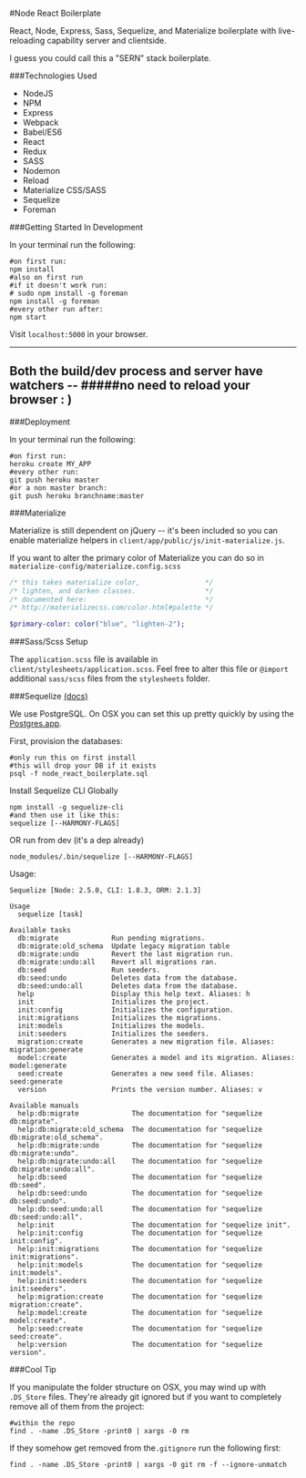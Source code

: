 #Node React Boilerplate

React, Node, Express, Sass, Sequelize, and Materialize boilerplate with live-reloading
capability server and clientside.

I guess you could call this a "SERN" stack boilerplate.

###Technologies Used

  * NodeJS
  * NPM
  * Express
  * Webpack
  * Babel/ES6
  * React
  * Redux
  * SASS
  * Nodemon
  * Reload
  * Materialize CSS/SASS
  * Sequelize
  * Foreman

###Getting Started In Development

In your terminal run the following:

```shell
#on first run:
npm install
#also on first run
#if it doesn't work run:
# sudo npm install -g foreman
npm install -g foreman
#every other run after:
npm start
```

Visit `localhost:5000` in your browser.

----
Both the build/dev process and server have watchers --
#####no need to reload your browser : )
----

###Deployment

In your terminal run the following:

```shell
#on first run:
heroku create MY_APP
#every other run:
git push heroku master
#or a non master branch:
git push heroku branchname:master
```

###Materialize

Materialize is still dependent on jQuery -- it's been included so you can enable materialize helpers in `client/app/public/js/init-materialize.js`.

If you want to alter the primary color of Materialize you can do so in `materialize-config/materialize.config.scss`

```sass
/* this takes materialize color,                */
/* lighten, and darken classes.                 */
/* documented here:                             */
/* http://materializecss.com/color.html#palette */

$primary-color: color("blue", "lighten-2");
```

###Sass/Scss Setup

The `application.scss` file is available in `client/stylesheets/application.scss`.
Feel free to alter this file or `@import` additional `sass/scss` files from the
`stylesheets` folder.

###Sequelize [(docs)](https://github.com/sequelize/cli)

We use PostgreSQL. On OSX you can set this up pretty quickly by using the [Postgres.app](http://postgresapp.com/).

First, provision the databases:

```shell
#only run this on first install
#this will drop your DB if it exists
psql -f node_react_boilerplate.sql
```

Install Sequelize CLI Globally

```shell
npm install -g sequelize-cli
#and then use it like this:
sequelize [--HARMONY-FLAGS]
```

OR run from dev (it's a dep already)

```
node_modules/.bin/sequelize [--HARMONY-FLAGS]
```

Usage:

```shell
Sequelize [Node: 2.5.0, CLI: 1.8.3, ORM: 2.1.3]

Usage
  sequelize [task]

Available tasks
  db:migrate             Run pending migrations.
  db:migrate:old_schema  Update legacy migration table
  db:migrate:undo        Revert the last migration run.
  db:migrate:undo:all    Revert all migrations ran.
  db:seed                Run seeders.
  db:seed:undo           Deletes data from the database.
  db:seed:undo:all       Deletes data from the database.
  help                   Display this help text. Aliases: h
  init                   Initializes the project.
  init:config            Initializes the configuration.
  init:migrations        Initializes the migrations.
  init:models            Initializes the models.
  init:seeders           Initializes the seeders.
  migration:create       Generates a new migration file. Aliases: migration:generate
  model:create           Generates a model and its migration. Aliases: model:generate
  seed:create            Generates a new seed file. Aliases: seed:generate
  version                Prints the version number. Aliases: v

Available manuals
  help:db:migrate             The documentation for "sequelize db:migrate".
  help:db:migrate:old_schema  The documentation for "sequelize db:migrate:old_schema".
  help:db:migrate:undo        The documentation for "sequelize db:migrate:undo".
  help:db:migrate:undo:all    The documentation for "sequelize db:migrate:undo:all".
  help:db:seed                The documentation for "sequelize db:seed".
  help:db:seed:undo           The documentation for "sequelize db:seed:undo".
  help:db:seed:undo:all       The documentation for "sequelize db:seed:undo:all".
  help:init                   The documentation for "sequelize init".
  help:init:config            The documentation for "sequelize init:config".
  help:init:migrations        The documentation for "sequelize init:migrations".
  help:init:models            The documentation for "sequelize init:models".
  help:init:seeders           The documentation for "sequelize init:seeders".
  help:migration:create       The documentation for "sequelize migration:create".
  help:model:create           The documentation for "sequelize model:create".
  help:seed:create            The documentation for "sequelize seed:create".
  help:version                The documentation for "sequelize version".
```

###Cool Tip

If you manipulate the folder structure on OSX, you may wind up with `.DS_Store`
files. They're already git ignored but if you want to completely remove all of them from the project:

```shell
#within the repo
find . -name .DS_Store -print0 | xargs -0 rm
```

If they somehow get removed from the`.gitignore` run the following first:

```shell
find . -name .DS_Store -print0 | xargs -0 git rm -f --ignore-unmatch
```
